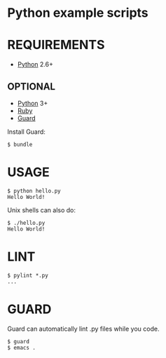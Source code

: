 # Python example scripts

# REQUIREMENTS

* [Python](http://python.org/) 2.6+

## OPTIONAL

* [Python](http://python.org/) 3+
* [Ruby](https://www.ruby-lang.org/en/)
* [Guard](http://guardgem.org/)

Install Guard:

    $ bundle

# USAGE

    $ python hello.py
    Hello World!
    
Unix shells can also do:

    $ ./hello.py
    Hello World!

# LINT

    $ pylint *.py
    ...

# GUARD

Guard can automatically lint .py files while you code.

    $ guard
    $ emacs .
